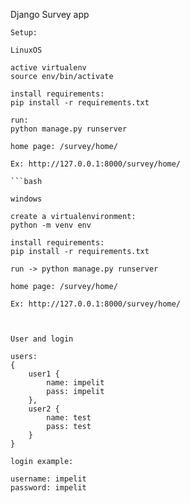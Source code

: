 Django Survey app

``` 
Setup:

LinuxOS

active virtualenv
source env/bin/activate

install requirements:
pip install -r requirements.txt

run:
python manage.py runserver 

home page: /survey/home/

Ex: http://127.0.0.1:8000/survey/home/

```bash

windows 

create a virtualenvironment:
python -m venv env

install requirements:
pip install -r requirements.txt

run -> python manage.py runserver 

home page: /survey/home/

Ex: http://127.0.0.1:8000/survey/home/



User and login

users:
{
    user1 {
        name: impelit
        pass: impelit
    },
    user2 {
        name: test
        pass: test
    }
}

login example:

username: impelit
password: impelit
